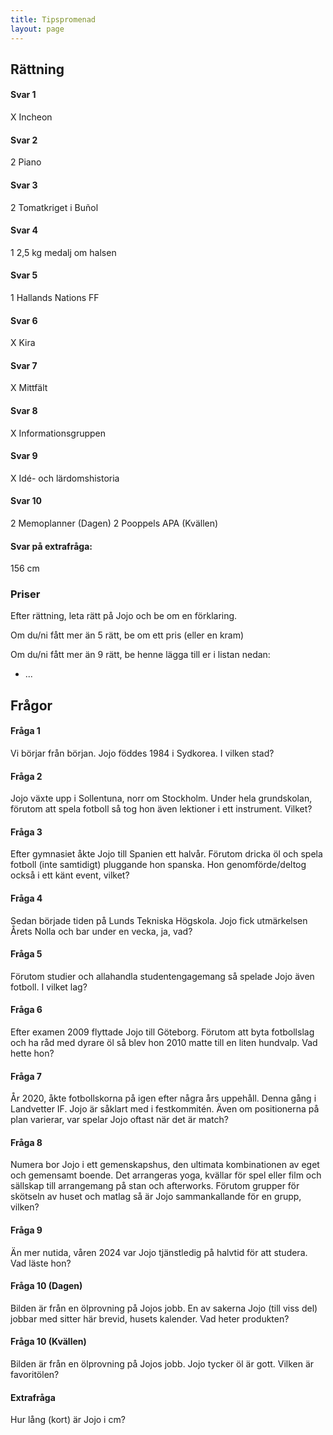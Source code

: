 ```yaml
---
title: Tipspromenad
layout: page
---
```


## Rättning

#### Svar 1
X Incheon

#### Svar 2
2 Piano

#### Svar 3
2 Tomatkriget i Buñol

#### Svar 4
1 2,5 kg medalj om halsen

#### Svar 5
1 Hallands Nations FF

#### Svar 6
X Kira

#### Svar 7
X Mittfält

#### Svar 8
X Informationsgruppen

#### Svar 9
X Idé- och lärdomshistoria

#### Svar 10
2 Memoplanner (Dagen)
2 Pooppels APA (Kvällen)

#### Svar på extrafråga:
156 cm

### Priser
Efter rättning, leta rätt på Jojo och be om en förklaring.

Om du/ni fått mer än 5 rätt, be om ett pris (eller en kram)

Om du/ni fått mer än 9 rätt, be henne lägga till er i listan nedan:
* ...

## Frågor
#### Fråga 1
Vi börjar från början. Jojo föddes 1984 i Sydkorea. I vilken stad?

#### Fråga 2
Jojo växte upp i Sollentuna, norr om Stockholm. Under hela grundskolan, förutom att spela fotboll så tog hon även lektioner i ett instrument. Vilket?

#### Fråga 3
Efter gymnasiet åkte Jojo till Spanien ett halvår. Förutom dricka öl och spela fotboll (inte samtidigt) pluggande hon spanska. Hon genomförde/deltog också i ett känt event, vilket?

#### Fråga 4
Sedan började tiden på Lunds Tekniska Högskola. Jojo fick utmärkelsen Årets Nolla och bar under en vecka, ja, vad?

#### Fråga 5
Förutom studier och allahandla studentengagemang så spelade Jojo även fotboll. I vilket lag?

#### Fråga 6
Efter examen 2009 flyttade Jojo till Göteborg. Förutom att byta fotbollslag och ha råd med dyrare öl så blev hon 2010 matte till en liten hundvalp. Vad hette hon?

#### Fråga 7
År 2020, åkte fotbollskorna på igen efter några års uppehåll. Denna gång i Landvetter IF. Jojo är såklart med i festkommitén. Även om positionerna på plan varierar, var spelar Jojo oftast när det är match?

#### Fråga 8
Numera bor Jojo i ett gemenskapshus, den ultimata kombinationen av eget och gemensamt boende. Det arrangeras yoga, kvällar för spel eller film och sällskap till arrangemang på stan och afterworks. Förutom grupper för skötseln av huset och matlag så är Jojo sammankallande för en grupp, vilken?

#### Fråga 9
Än mer nutida, våren 2024 var Jojo tjänstledig på halvtid för att studera. Vad läste hon?

#### Fråga 10 (Dagen)
Bilden är från en ölprovning på Jojos jobb. En av sakerna Jojo (till viss del) jobbar med sitter här brevid, husets kalender. Vad heter produkten?

#### Fråga 10 (Kvällen)
Bilden är från en ölprovning på Jojos jobb. Jojo tycker öl är gott. Vilken är favoritölen?

#### Extrafråga
Hur lång (kort) är Jojo i cm?
